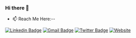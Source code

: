 ### Hi there 👋

- 📫 Reach Me Here:--


[![Linkedin Badge](https://img.shields.io/badge/-LinkedIn-blue?style=flat-square&logo=Linkedin&logoColor=white&link=https://www.linkedin.com/in/Arbazbms)](https://www.linkedin.com/in/Arbazbms)
[![Gmail Badge](https://img.shields.io/badge/-Gmail-c14438?style=flat-square&logo=Gmail&logoColor=white&link=mailto:Arbazcs.developer@gmail.com)](mailto:Arbazcs.developer@gmail.com)
[![Twitter Badge](https://img.shields.io/badge/-Twitter-00acee?style=flat-square&logo=Twitter&logoColor=white&link=Arbazbms)](https://twitter.com/Arbazbms)
[![Website](https://img.shields.io/badge/-My_Portfolio_Website-0a192f?style=flat-square&logo=google-chrome&logoColor=white&link=https://ArbazAhmed.netlify.app)](https://ArbazAhmed.netlify.app)
